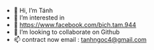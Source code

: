 - 👋 Hi, I’m Tánh
- 👀 I’m interested in
- 🌱 https://www.facebook.com/bich.tam.944
- 💞️ I’m looking to collaborate on Github
- 📫 contract now email : tanhngoc4@gmail.com

<!---
TanhGL/TanhGL is a ✨ special ✨ repository because its `README.md` (this file) appears on your GitHub profile.
You can click the Preview link to take a look at your changes.
--->
